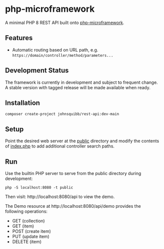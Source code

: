 # php-microframework

A minimal PHP 8 REST API built
onto [php-microframework](https://github.com/johnsquibb/php-microframework).

## Features

- Automatic routing based on URL path, e.g. `https://domain/controller/method/parameters...`

## Development Status

The framework is currently in development and subject to frequent change. A stable version with
tagged release will be made available when ready.

## Installation

`composer create-project johnsquibb/rest-api:dev-main`

## Setup

Point the desired web server at the [public](public) directory and modify the contents
of [index.php](public/index.php) to add additional controller search paths.

## Run

Use the builtin PHP server to serve from the public directory during development:

`php -S localhost:8080 -t public`

Then visit: http://localhost:8080/api to view the demo.

The Demo resource at http://localhost:8080/api/demo provides the following operations:

- GET (collection)
- GET (item)
- POST (create item)
- PUT (update item)
- DELETE (item)
